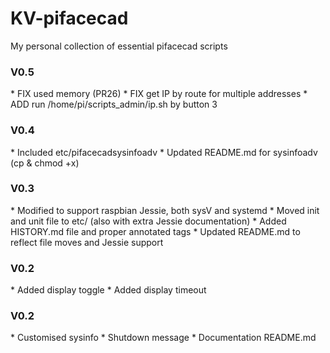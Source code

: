 # KV-pifacecad

My personal collection of essential pifacecad scripts

<h3>V0.5</h3>
* FIX used memory (PR26)
* FIX get IP by route for multiple addresses
* ADD run /home/pi/scripts_admin/ip.sh by button 3

<h3>V0.4</h3>
* Included etc/pifacecadsysinfoadv
* Updated README.md for sysinfoadv (cp & chmod +x)

<h3>V0.3</h3>
* Modified to support raspbian Jessie, both sysV and systemd
* Moved init and unit file to etc/ (also with extra Jessie documentation)
* Added HISTORY.md file and proper annotated tags
* Updated README.md to reflect file moves and Jessie support

<h3>V0.2</h3>
* Added display toggle
* Added display timeout

<h3>V0.2</h3>
* Customised sysinfo
* Shutdown message
* Documentation README.md